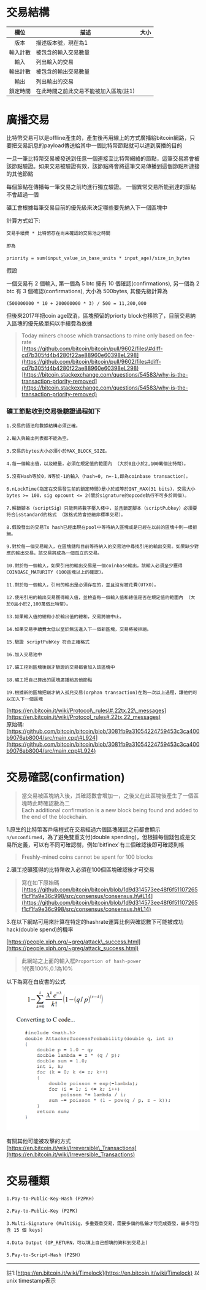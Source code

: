 # 交易結構
| 欄位 | 描述 | 大小 |
|:----:|------|------|
|  版本    |   描述版本號，現在為1   |      |  
|   輸入計數   |   被包含的輸入交易數量   |      |   
|   輸入   |   列出輸入的交易   |      | 
|   輸出計數   |  被包含的輸出交易數量    |      |   
|   輸出   |   列出輸出的交易   |      |   
|   鎖定時間   |   在此時間之前此交易不能被加入區塊(註1)   |      |   

# 廣播交易

比特幣交易可以是offline產生的，產生後再用線上的方式廣播給bitcoin網路，只要把交易訊息的payload傳送給其中一個比特幣節點就可以達到廣播的目的

一旦一筆比特幣交易被發送到任意一個連接至比特幣網絡的節點，這筆交易將會被該節點驗證。如果交易被驗證有效，該節點將會將這筆交易傳播到這個節點所連接的其他節點

每個節點在傳播每一筆交易之前均進行獨立驗證。 一個異常交易所能到達的節點不會超過一個

礦工會根據每筆交易目前的優先級來決定哪些要先納入下一個區塊中

計算方式如下:

```
交易手續費 * 比特幣存在尚未確認的交易池之時間 

即為

priority = sum(input_value_in_base_units * input_age)/size_in_bytes
```

假設

一個交易有 2 個輸入, 第一個為 5 btc 擁有 10 個確認\(confirmations\), 另一個為 2 btc 有 3 個確認\(confirmations\), 大小為 500bytes, 其優先級計算為

```
(500000000 * 10 + 200000000 * 3) / 500 = 11,200,000
```

但後來2017年把coin age取消，區塊預留的priorty block也移除了，目前交易納入區塊的優先級單純以手續費為依據

> Today miners choose which transactions to mine only based on fee-rate  
> [https://github.com/bitcoin/bitcoin/pull/9602/files\#diff-cd7b305fd4b4280f22ae88960e60398eL298](https://github.com/bitcoin/bitcoin/pull/9602/files#diff-cd7b305fd4b4280f22ae88960e60398eL298)  
> [https://bitcoin.stackexchange.com/questions/54583/why-is-the-transaction-priority-removed](https://bitcoin.stackexchange.com/questions/54583/why-is-the-transaction-priority-removed)

### 礦工節點收到交易後驗證過程如下

```
1.交易的語法和數據結構必須正確。 

2.輸入與輸出列表都不能為空。 

3.交易的bytes大小必須小於MAX_BLOCK_SIZE。 

4.每一個輸出值，以及總量，必須在規定值的範圍內 （大於0且小於2,100萬個比特幣）。

5.沒有Hash等於0，N等於-1的輸入（hash=0, n=-1,即為coinbase transaction）。 

6.nLockTime(指定在交易發生前的鎖定時間)是小於或等於INT_MAX(31 bits)，交易大小bytes >= 100，sig opcount <= 2(關於signature的opcode執行不可多於兩個)。 

7.解鎖腳本（scriptSig）只能夠將數字壓入棧中，並且鎖定腳本（scriptPubkey）必須要符合isStandard的格式 （該格式將會拒絕非標準交易）。 

8.假設發出的交易Tx hash已經出現在pool中等待納入區塊或是已經在以前的區塊中則一樣拒絕。

9.對於每一個交易輸入，在區塊鏈和目前等待納入的交易池中尋找引用的輸出交易。如果缺少對應的輸出交易，該交易將成為一個孤立的交易。

10.對於每一個輸入，如果引用的輸出交易是一個coinbase輸出，該輸入必須至少獲得COINBASE_MATURITY (100區塊以上的確認)。 

11.對於每一個輸入，引用的輸出是必須存在的，並且沒有被花費(UTXO)。 

12.使用引用的輸出交易獲得輸入值，並檢查每一個輸入值和總值是否在規定值的範圍內 （大於0且小於2,100萬個比特幣）。 

13.如果輸入值的總和小於輸出值的總和，交易將被中止。 

14.如果交易手續費太低以至於無法進入下一個新區塊，交易將被拒絕。 

15.驗證 scriptPubKey 符合正確格式

16.加入交易池中

17.礦工挖到區塊後剛才驗證的交易都會加入該區塊中

18.礦工把自己算出的區塊廣播給其他節點

19.根據新的區塊把剛才納入孤兒交易(orphan transaction)在跑一次以上過程，讓他們可以加入下一個區塊
```

[https://en.bitcoin.it/wiki/Protocol\_rules\#.22tx.22\_messages](https://en.bitcoin.it/wiki/Protocol_rules#.22tx.22_messages)  
原始碼:[https://github.com/bitcoin/bitcoin/blob/3081fb9a31054224759453c3ca400b9076ab8004/src/main.cpp\#L924](https://github.com/bitcoin/bitcoin/blob/3081fb9a31054224759453c3ca400b9076ab8004/src/main.cpp#L924)

# 交易確認\(confirmation\)

> 當交易被區塊納入後，其確認數會增加一，之後又在此區塊後產生了一個區塊時此時確認數為二  
> Each additional confirmation is a new block being found and added to the end of the blockchain.

1.原生的比特幣客戶端程式在交易經過六個區塊確認之前都會顯示`n/unconfirmed`，為了避免雙重支付\(double spending\)，但根據每個錢包或是交易所定義，可以有不同可確認樹，例如\`bitfinex\`有三個確認後即可確認到帳

> Freshly-mined coins cannot be spent for 100 blocks

2.礦工挖礦獲得的比特幣收入必須在100個區塊確認後才可交易

> 寫在如下原始碼[https://github.com/bitcoin/bitcoin/blob/1d9d314573ee48f6f51107265f1cf1fa9e36c998/src/consensus/consensus.h\#L14](https://github.com/bitcoin/bitcoin/blob/1d9d314573ee48f6f51107265f1cf1fa9e36c998/src/consensus/consensus.h#L14)

3.在以下網站可用來計算在特定的hashrate運算比例與確認數下可能被成功hack\(double spend\)的機率

[https://people.xiph.org/~greg/attack\_success.html](https://people.xiph.org/~greg/attack_success.html)

> 此網站之上面的輸入框`Proportion of hash-power`  
> 1代表100%,0.1為10%

以下為寫在白皮書的公式  
![](/assets/避免雙重支付公式.png)

有關其他可能被攻擊的方式  
[https://en.bitcoin.it/wiki/Irreversible\_Transactions](https://en.bitcoin.it/wiki/Irreversible_Transactions)

# 交易種類

```
1.Pay-to-Public-Key-Hash (P2PKH)

2.Pay-to-Public-Key (P2PK) 

3.Multi-Signature (MultiSig，多重簽章交易，需要多個的私鑰才可完成簽發，最多可包含 15 個 keys)

4.Data Output (OP_RETURN，可以填上自己想填的資料到交易上)

5.Pay-to-Script-Hash (P2SH)
```

---

註1:[https://en.bitcoin.it/wiki/Timelock](https://en.bitcoin.it/wiki/Timelock)
以unix timestamp表示

